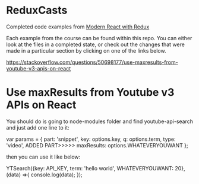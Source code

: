 # ReduxCasts

Completed code examples from [Modern React with Redux](https://udemy.com/react-redux)

Each example from the course can be found within this repo. You can either look at the files in a completed state, or check out the changes that were made in a particular section by clicking on one of the links below.

https://stackoverflow.com/questions/50698177/use-maxresults-from-youtube-v3-apis-on-react
# Use maxResults from Youtube v3 APIs on React

You should do is going to node-modules folder and find youtube-api-search and just add one line to it:

 var params = {
    part: 'snippet',
    key: options.key,
    q: options.term,
    type: 'video',
    ADDED PART>>>>> maxResults: options.WHATEVERYOUWANT
  };

then you can use it like below:

YTSearch({key: API_KEY, term: 'hello world', WHATEVERYOUWANT: 20}, (data) =>{
   console.log(data);
});


